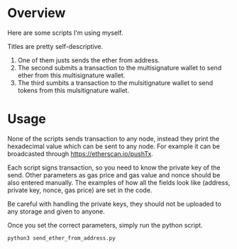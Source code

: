# Overview
Here are some scripts I'm using myself. 

Titles are pretty self-descriptive.
1. One of them justs sends the ether from address. 
2. The second submits a transaction to the multisignature wallet to send ether from this multisignature wallet.
3. The third sumbits a transaction to the mulsitignature wallet to send tokens from this mulsitignature wallet.

# Usage
None of the scripts sends transaction to any node, instead they print the hexadecimal value which can be sent to any node.
For example it can be broadcasted through https://etherscan.io/pushTx. 

Each script signs transaction, so you need to know the private key of the send. Other parameters as gas price and gas
value and nonce should be also entered manually. The examples of how all the fields look like (address, private key,
nonce, gas price) are set in the code.

Be careful with handling the private keys, they should not be uploaded to any storage and given to anyone.

Once you set the correct parameters, simply run the python script.

`python3 send_ether_from_address.py`
